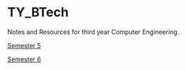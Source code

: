 # TY_BTech
Notes and Resources for third year Computer Engineering.

[Semester 5](SEM_5/)

[Semester 6](SEM_6/)

